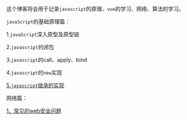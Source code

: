 这个博客将会用于记录`javascript`的原理、`vue`的学习、网络、算法的学习。

`javaScript`的基础原理篇：

1.`javaScript`深入原型及原型链

2.`javascript`的闭包

3.`javascript`的call、apply、bind

4.`javascript`的`new`实现

[5.`javascript`继承的实现](https://github.com/Liang34/My_blog/blob/main/javascript%E5%8E%9F%E7%90%86%E7%AF%87/javascript%E7%BB%A7%E6%89%BF%E7%9A%84%E5%AE%9E%E7%8E%B0.md)

网络篇：

[1、常见的web安全问题](https://github.com/Liang34/My_blog/issues/1)

